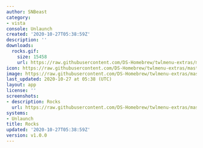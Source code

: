 ```yaml
---
author: SNBeast
category:
- vista
console: Unlaunch
created: '2020-10-27T05:38:59Z'
description: ''
downloads:
  rocks.gif:
    size: 15458
    url: https://raw.githubusercontent.com/DS-Homebrew/twlmenu-extras/master/_nds/TWiLightMenu/unlaunch/backgrounds/rocks.gif
icon: https://raw.githubusercontent.com/DS-Homebrew/twlmenu-extras/master/_nds/TWiLightMenu/unlaunch/backgrounds/rocks.gif
image: https://raw.githubusercontent.com/DS-Homebrew/twlmenu-extras/master/_nds/TWiLightMenu/unlaunch/backgrounds/rocks.gif
last_updated: 2020-10-27 at 05:38 (UTC)
layout: app
license: ''
screenshots:
- description: Rocks
  url: https://raw.githubusercontent.com/DS-Homebrew/twlmenu-extras/master/_nds/TWiLightMenu/unlaunch/backgrounds/rocks.gif
systems:
- Unlaunch
title: Rocks
updated: '2020-10-27T05:38:59Z'
version: v1.0.0
---
```

